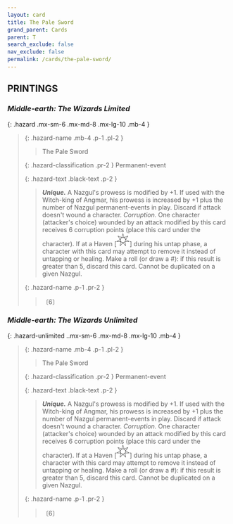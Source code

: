 ```yaml
---
layout: card
title: The Pale Sword
grand_parent: Cards
parent: T
search_exclude: false
nav_exclude: false
permalink: /cards/the-pale-sword/
---
```


## PRINTINGS


### _Middle-earth: The Wizards Limited_

{: .hazard .mx-sm-6 .mx-md-8 .mx-lg-10 .mb-4 }
> {: .hazard-name .mb-4 .p-1 .pl-2 }
> > <div class="hazard-mp"></div>
> > <div class="card-name">The Pale Sword</div>
>
> {: .hazard-classification .pr-2 }
> Permanent-event
>
> {: .hazard-text .black-text .p-2 }
> > _**Unique.**_ A Nazgul's prowess is modified by +1. If used with the Witch-king of Angmar, his prowess is increased by +1 plus the number of Nazgul permanent-events in play. Discard if attack doesn't wound a character. _Corruption._ One character (attacker's choice) wounded by an attack modified by this card receives 6 corruption points (place this card under the character). If at a Haven \[![](/assets/images/free-haven.svg)] during his untap phase, a character with this card may attempt to remove it instead of untapping or healing. Make a roll (or draw a #): if this result is greater than 5, discard this card. Cannot be duplicated on a given Nazgul. 
>
> {: .hazard-name .p-1 .pr-2 }
> > <div class="card-shield"></div>
> > <div class="card-corruption">〔6〕</div>

### _Middle-earth: The Wizards Unlimited_

{: .hazard-unlimited ..mx-sm-6 .mx-md-8 .mx-lg-10 .mb-4 }
> {: .hazard-name .mb-4 .p-1 .pl-2 }
> > <div class="hazard-mp"></div>
> > <div class="card-name">The Pale Sword</div>
>
> {: .hazard-classification .pr-2 }
> Permanent-event
>
> {: .hazard-text .black-text .p-2 }
> > _**Unique.**_ A Nazgul's prowess is modified by +1. If used with the Witch-king of Angmar, his prowess is increased by +1 plus the number of Nazgul permanent-events in play. Discard if attack doesn't wound a character. _Corruption._ One character (attacker's choice) wounded by an attack modified by this card receives 6 corruption points (place this card under the character). If at a Haven \[![](/assets/images/free-haven.svg)] during his untap phase, a character with this card may attempt to remove it instead of untapping or healing. Make a roll (or draw a #): if this result is greater than 5, discard this card. Cannot be duplicated on a given Nazgul. 
>
> {: .hazard-name .p-1 .pr-2 }
> > <div class="card-shield"></div>
> > <div class="card-corruption-white">〔6〕</div>
